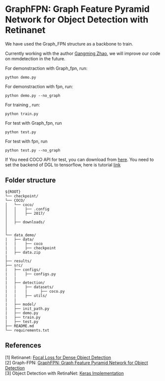 # GraphFPN: Graph Feature Pyramid Network for Object Detection with Retinanet
We have used the Graph_FPN structure as a backbone to train.

Currently working with the author [Gangming Zhao](https://github.com/GangmingZhao), we will improve our code on mmdetection in the future.

For demonstraction with Graph_fpn, run:
~~~
python demo.py
~~~

For demonstraction with fpn, run:
~~~
python demo.py --no_graph
~~~

For training , run:
~~~
python train.py
~~~

For test with Graph_fpn, run
~~~
python test.py
~~~

For test with fpn, run
~~~
python test.py --no_graph
~~~

If You need COCO API for test, you can download from [here](https://github.com/cocodataset/cocoapi).
You need to set the backend of DGL to tensorflow, here is tutorial [link](https://docs.dgl.ai/install/index.html#tensorflow-backend)

## Folder structure

```
${ROOT}
└── checkpoint/
└── COCO/    
│   └── coco/
│   │    ├── .config 
│   │    ├── 2017/
│   │
│   ├── downloads/
│
│
└── data_demo/
|   ├── data/
|   |    ├── coco
|   |    ├── checkpoint
|   ├── data.zip
|
├── results/
├── src/     
|   ├── configs/
|   |    ├── configs.py
|   |
|   ├── detection/
|   |    ├── datasets/
|   |    |      ├── coco.py
|   |    ├── utils/
|   |
|   ├── model/
|   ├── init_path.py
|   ├── demo.py
|   ├── train.py
|   ├── test.py
├── README.md 
└── requirements.txt
```

## References
[1] Retinanet: [Focal Loss for Dense Object Detection](https://arxiv.org/abs/1708.02002) <br>
[2] Graph-FPN: [GraphFPN: Graph Feature Pyramid Network for Object Detection](https://arxiv.org/abs/2108.00580) <br>
[3] Object Detection with RetinaNet: [Keras Implementation](https://keras.io/examples/vision/retinanet/) <br>
